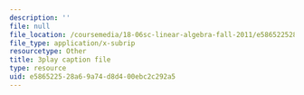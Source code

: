 ```yaml
---
description: ''
file: null
file_location: /coursemedia/18-06sc-linear-algebra-fall-2011/e586522528a69a74d8d400ebc2c292a5_MMWqGD4Urso.srt
file_type: application/x-subrip
resourcetype: Other
title: 3play caption file
type: resource
uid: e5865225-28a6-9a74-d8d4-00ebc2c292a5
---
```

